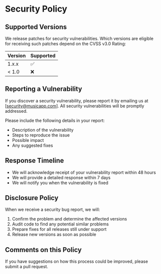 # Security Policy

## Supported Versions

We release patches for security vulnerabilities. Which versions are eligible for receiving such patches depend on the CVSS v3.0 Rating:

| Version | Supported          |
| ------- | ------------------ |
| 1.x.x   | :white_check_mark: |
| < 1.0   | :x:                |

## Reporting a Vulnerability

If you discover a security vulnerability, please report it by emailing us at [security@musicapp.com]. All security vulnerabilities will be promptly addressed.

Please include the following details in your report:
- Description of the vulnerability
- Steps to reproduce the issue
- Possible impact
- Any suggested fixes

## Response Timeline

- We will acknowledge receipt of your vulnerability report within 48 hours
- We will provide a detailed response within 7 days
- We will notify you when the vulnerability is fixed

## Disclosure Policy

When we receive a security bug report, we will:

1. Confirm the problem and determine the affected versions
2. Audit code to find any potential similar problems
3. Prepare fixes for all releases still under support
4. Release new versions as soon as possible

## Comments on this Policy

If you have suggestions on how this process could be improved, please submit a pull request.
